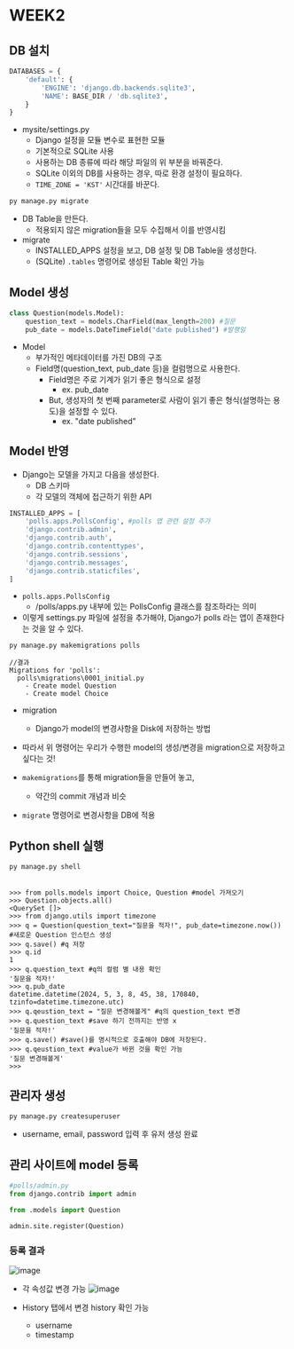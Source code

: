 # WEEK2

## DB 설치

```py
DATABASES = {
    'default': {
        'ENGINE': 'django.db.backends.sqlite3',
        'NAME': BASE_DIR / 'db.sqlite3',
    }
}
```

- mysite/settings.py
  - Django 설정을 모듈 변수로 표현한 모듈
  - 기본적으로 SQLite 사용
  - 사용하는 DB 종류에 따라 해당 파일의 위 부분을 바꿔준다.
  - SQLite 이외의 DB를 사용하는 경우, 따로 환경 설정이 필요하다.
  - `TIME_ZONE = 'KST'` 시간대를 바꾼다.

```
py manage.py migrate
```

- DB Table을 만든다.
  - 적용되지 않은 migration들을 모두 수집해서 이를 반영시킴
- migrate
  - INSTALLED_APPS 설정을 보고, DB 설정 및 DB Table을 생성한다.
  - (SQLite) `.tables` 명령어로 생성된 Table 확인 가능

## Model 생성

```py
class Question(models.Model):
    question_text = models.CharField(max_length=200) #질문
    pub_date = models.DateTimeField("date published") #발행일
```

- Model
  - 부가적인 메타데이터를 가진 DB의 구조
  - Field명(question_text, pub_date 등)을 컬럼명으로 사용한다.
    - Field명은 주로 기계가 읽기 좋은 형식으로 설정
      - ex. pub_date
    - But, 생성자의 첫 번째 parameter로 사람이 읽기 좋은 형식(설명하는 용도)을 설정할 수 있다.
      - ex. "date published"

## Model 반영

- Django는 모델을 가지고 다음을 생성한다.
  - DB 스키마
  - 각 모델의 객체에 접근하기 위한 API

```py
INSTALLED_APPS = [
    'polls.apps.PollsConfig', #polls 앱 관련 설정 추가
    'django.contrib.admin',
    'django.contrib.auth',
    'django.contrib.contenttypes',
    'django.contrib.sessions',
    'django.contrib.messages',
    'django.contrib.staticfiles',
]
```

- `polls.apps.PollsConfig`
  - /polls/apps.py 내부에 있는 PollsConfig 클래스를 참조하라는 의미
- 이렇게 settings.py 파일에 설정을 추가해야, Django가 polls 라는 앱이 존재한다는 것을 알 수 있다.

```
py manage.py makemigrations polls

//결과
Migrations for 'polls':
  polls\migrations\0001_initial.py
    - Create model Question
    - Create model Choice
```

- migration
  - Django가 model의 변경사항을 Disk에 저장하는 방법
- 따라서 위 명령어는 우리가 수행한 model의 생성/변경을 migration으로 저장하고 싶다는 것!

- `makemigrations`를 통해 migration들을 만들어 놓고,
  - 약간의 commit 개념과 비슷
- `migrate` 명령어로 변경사항을 DB에 적용

## Python shell 실행

```
py manage.py shell
```

##

```shell
>>> from polls.models import Choice, Question #model 가져오기
>>> Question.objects.all()
<QuerySet []>
>>> from django.utils import timezone
>>> q = Question(question_text="질문을 적자!", pub_date=timezone.now()) #새로운 Question 인스턴스 생성
>>> q.save() #q 저장
>>> q.id
1
>>> q.question_text #q의 컬럼 별 내용 확인
'질문을 적자!'
>>> q.pub_date
datetime.datetime(2024, 5, 3, 8, 45, 38, 170840, tzinfo=datetime.timezone.utc)
>>> q.qeustion_text = "질문 변경해볼게" #q의 question_text 변경
>>> q.question_text #save 하기 전까지는 반영 x
'질문을 적자!'
>>> q.save() #save()를 명시적으로 호출해야 DB에 저장된다.
>>> q.qeustion_text #value가 바뀐 것을 확인 가능
'질문 변경해볼게'
>>>
```

## 관리자 생성

```
py manage.py createsuperuser
```

- username, email, password 입력 후 유저 생성 완료

## 관리 사이트에 model 등록

```py
#polls/admin.py
from django.contrib import admin

from .models import Question

admin.site.register(Question)
```

### 등록 결과

![image](https://github.com/naya-h2/Django-Study/assets/103186362/a7c506fe-99ec-4292-81d9-893c52f1b303)

- 각 속성값 변경 가능
  ![image](https://github.com/naya-h2/Django-Study/assets/103186362/126ce35f-e789-4c1b-a66e-6d19d13d961f)

- History 탭에서 변경 history 확인 가능
  - username
  - timestamp
